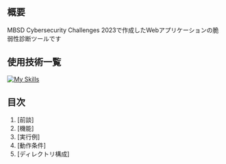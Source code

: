 ## 概要
MBSD Cybersecurity Challenges 2023で作成したWebアプリケーションの脆弱性診断ツールです
## 使用技術一覧
[![My Skills](https://skillicons.dev/icons?i=html,css,js,py,sublime,vscode&perline=6)](https://skillicons.dev)
## 目次
1. [前談]
2. [機能]
3. [実行例]
4. [動作条件]
5. [ディレクトリ構成]

